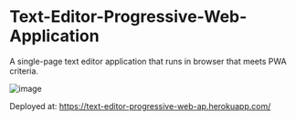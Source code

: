 # Text-Editor-Progressive-Web-Application
A single-page text editor application that runs in browser that meets PWA criteria.

![image](https://user-images.githubusercontent.com/102547169/179440282-e45810e7-06a8-4732-94c9-47b3042ed042.png)

 Deployed at: https://text-editor-progressive-web-ap.herokuapp.com/
